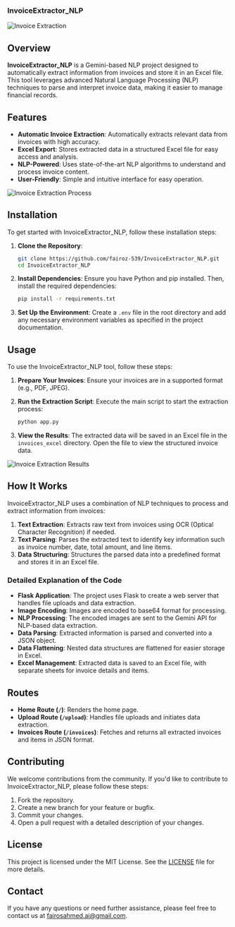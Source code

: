 
### InvoiceExtractor_NLP

![Invoice Extraction](https://github.com/user-attachments/assets/b0cb8b44-5041-4ef9-bba4-15ee7ab72eb7)

## Overview

**InvoiceExtractor_NLP** is a Gemini-based NLP project designed to automatically extract information from invoices and store it in an Excel file. This tool leverages advanced Natural Language Processing (NLP) techniques to parse and interpret invoice data, making it easier to manage financial records.

## Features

- **Automatic Invoice Extraction**: Automatically extracts relevant data from invoices with high accuracy.
- **Excel Export**: Stores extracted data in a structured Excel file for easy access and analysis.
- **NLP-Powered**: Uses state-of-the-art NLP algorithms to understand and process invoice content.
- **User-Friendly**: Simple and intuitive interface for easy operation.

![Invoice Extraction Process](https://github.com/user-attachments/assets/264aee95-0f9f-4f64-9b16-88ae990653cf)


## Installation

To get started with InvoiceExtractor_NLP, follow these installation steps:

1. **Clone the Repository**:
    ```bash
    git clone https://github.com/fairoz-539/InvoiceExtractor_NLP.git
    cd InvoiceExtractor_NLP
    ```

2. **Install Dependencies**:
    Ensure you have Python and pip installed. Then, install the required dependencies:
    ```bash
    pip install -r requirements.txt
    ```

3. **Set Up the Environment**:
    Create a `.env` file in the root directory and add any necessary environment variables as specified in the project documentation.

## Usage

To use the InvoiceExtractor_NLP tool, follow these steps:

1. **Prepare Your Invoices**:
    Ensure your invoices are in a supported format (e.g., PDF, JPEG).

2. **Run the Extraction Script**:
    Execute the main script to start the extraction process:
    ```bash
    python app.py
    ```

3. **View the Results**:
    The extracted data will be saved in an Excel file in the `invoices_excel` directory. Open the file to view the structured invoice data.

![Invoice Extraction Results](https://github.com/user-attachments/assets/bfe34591-ffc3-44c6-af68-582d27d11d6f)


## How It Works

InvoiceExtractor_NLP uses a combination of NLP techniques to process and extract information from invoices:

1. **Text Extraction**: Extracts raw text from invoices using OCR (Optical Character Recognition) if needed.
2. **Text Parsing**: Parses the extracted text to identify key information such as invoice number, date, total amount, and line items.
3. **Data Structuring**: Structures the parsed data into a predefined format and stores it in an Excel file.

### Detailed Explanation of the Code

- **Flask Application**: The project uses Flask to create a web server that handles file uploads and data extraction.
- **Image Encoding**: Images are encoded to base64 format for processing.
- **NLP Processing**: The encoded images are sent to the Gemini API for NLP-based data extraction.
- **Data Parsing**: Extracted information is parsed and converted into a JSON object.
- **Data Flattening**: Nested data structures are flattened for easier storage in Excel.
- **Excel Management**: Extracted data is saved to an Excel file, with separate sheets for invoice details and items.

## Routes

- **Home Route (`/`)**: Renders the home page.
- **Upload Route (`/upload`)**: Handles file uploads and initiates data extraction.
- **Invoices Route (`/invoices`)**: Fetches and returns all extracted invoices and items in JSON format.

## Contributing

We welcome contributions from the community. If you'd like to contribute to InvoiceExtractor_NLP, please follow these steps:

1. Fork the repository.
2. Create a new branch for your feature or bugfix.
3. Commit your changes.
4. Open a pull request with a detailed description of your changes.

## License

This project is licensed under the MIT License. See the [LICENSE](LICENSE) file for more details.

## Contact

If you have any questions or need further assistance, please feel free to contact us at [fairosahmed.ai@gmail.com](mailto:fairosahmed.ai@gmail.com).

